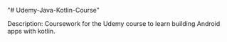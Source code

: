"# Udemy-Java-Kotlin-Course"

Description:
    Coursework for the Udemy course to learn building Android apps 
with kotlin.